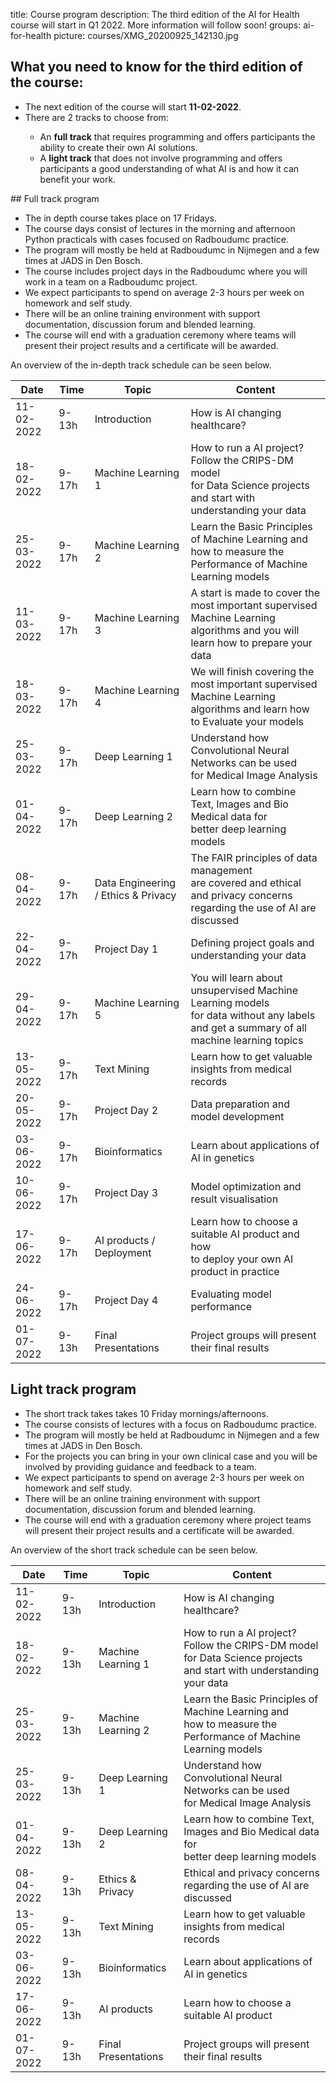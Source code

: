 title: Course program
description: The third edition of the AI for Health course will start in Q1 2022. More information will follow soon!
groups: ai-for-health
picture: courses/XMG_20200925_142130.jpg

## What you need to know for the third edition of the course:

<ul>
  <li>The next edition of the course will start <b>11-02-2022</b>.</li>
<li>There are 2 tracks to choose from: </li>
<ul>
  <li> An <b>full track</b> that requires programming and offers participants the ability to create their own AI solutions.</li>
  <li> A <b>light track</b> that does not involve programming and offers participants a good understanding of what AI is and how it can benefit your work.</li>
</ul>
</ul>  
## Full track program
<ul>
<li>The in depth course takes place on 17 Fridays.
<li>The course days consist of lectures in the morning and afternoon Python practicals with cases focused on Radboudumc practice.</li>
<li>The program will mostly be held at Radboudumc in Nijmegen and a few times at JADS in Den Bosch.</li>
<li>The course includes project days in the Radboudumc where you will work in a team on a Radboudumc project.</li>
<li>We expect participants to spend on average 2-3 hours per week on homework and self study.</li>
<li>There will be an online training environment with support documentation, discussion forum and blended learning.</li>
<li>The course will end with a graduation ceremony where teams will present their project results and a certificate will be awarded.</li>
</ul>

<!---

- The course will be held on 18 Fridays, with different topics per day, starting in Q1 2022.
- The course days consist of lectures in the morning and afternoon practicals with cases focused on Radboudumc practice.
- The program for the 18 Fridays will mostly be held at Radboudumc in Nijmegen and a few times at JADS in Den Bosch.
- The course includes 4 project days in the Radboudumc where you will work in a team on a Radboudumc project.
- We expect participants to spend on average 2-3 hours per week on homework and self study.
- There will be an online training environment with support documentation, discussion forum and blended learning.
- The course will end with a graduation ceremony where teams will present their project results and a certificate will be awarded.
-->

An overview of the in-depth track schedule can be seen below.

| Date  | Time |  Topic  | Content |
| ----- | ------- | ------| ------ |
| 11-02-2022 | 9-13h | Introduction | How is AI changing healthcare? |
| 18-02-2022 | 9-17h | Machine Learning 1| How to run a AI project? Follow the CRIPS-DM model <br> for Data Science projects and start with understanding your data |
| 25-03-2022 | 9-17h | Machine Learning 2| Learn the Basic Principles of Machine Learning and <br> how to measure the Performance of Machine Learning models |
| 11-03-2022 | 9-17h | Machine Learning 3| A start is made to cover the most important supervised <br> Machine Learning algorithms and you will learn how to prepare your data |
| 18-03-2022 | 9-17h | Machine Learning 4| We will finish covering the most important supervised <br> Machine Learning algorithms and learn how to Evaluate your models|
| 25-03-2022 | 9-17h | Deep Learning 1| Understand how Convolutional Neural Networks can be used <br> for Medical Image Analysis |
| 01-04-2022 | 9-17h | Deep Learning 2| Learn how to combine Text, Images and Bio Medical data for <br> better deep learning models |
| 08-04-2022 | 9-17h | Data Engineering / Ethics & Privacy | The FAIR principles of data management <br> are covered and ethical and privacy concerns regarding the use of AI are discussed |
| 22-04-2022 | 9-17h | Project Day 1 | Defining project goals and understanding your data |
| 29-04-2022 | 9-17h | Machine Learning 5| You will learn about unsupervised Machine Learning models <br>for data without any labels and get a summary of all machine learning topics |
| 13-05-2022 | 9-17h | Text Mining | Learn how to get valuable insights from medical records |
| 20-05-2022 | 9-17h | Project Day 2 | Data preparation and model development |
| 03-06-2022 | 9-17h | Bioinformatics | Learn about applications of AI in genetics |
| 10-06-2022 | 9-17h | Project Day 3 | Model optimization and result visualisation |
| 17-06-2022 | 9-17h | AI products / Deployment | Learn how to choose a suitable AI product and how <br> to deploy your own AI product in practice |
| 24-06-2022 | 9-17h | Project Day 4 | Evaluating model performance |
| 01-07-2022 | 9-13h | Final Presentations | Project groups will present their final results |

## Light track program

<ul>
<li>The short track takes takes 10 Friday mornings/afternoons.
<li>The course consists of lectures with a focus on Radboudumc practice.</li>
<li>The program will mostly be held at Radboudumc in Nijmegen and a few times at JADS in Den Bosch.</li>
<li>For the projects you can bring in your own clinical case and you will be involved by providing guidance and feedback to a team.</li>
<li>We expect participants to spend on average 2-3 hours per week on homework and self study.</li>
<li>There will be an online training environment with support documentation, discussion forum and blended learning.</li>
<li>The course will end with a graduation ceremony where project teams will present their project results and a certificate will be awarded.</li>
</ul>

An overview of the short track schedule can be seen below.
  
| Date  | Time |  Topic  | Content |
| ----- | ------- | ------| ------ |
| 11-02-2022 | 9-13h | Introduction | How is AI changing healthcare? | 
| 18-02-2022 | 9-13h | Machine Learning 1| How to run a AI project? Follow the CRIPS-DM model <br> for Data Science projects and start with understanding your data |
| 25-03-2022 | 9-13h | Machine Learning 2| Learn the Basic Principles of Machine Learning and <br> how to measure the Performance of Machine Learning models | 
| 25-03-2022 | 9-13h | Deep Learning 1| Understand how Convolutional Neural Networks can be used <br> for Medical Image Analysis |
| 01-04-2022 | 9-13h | Deep Learning 2| Learn how to combine Text, Images and Bio Medical data for <br> better deep learning models |
| 08-04-2022 | 9-13h | Ethics & Privacy | Ethical and privacy concerns regarding the use of AI are discussed |
| 13-05-2022 | 9-13h | Text Mining | Learn how to get valuable insights from medical records |
| 03-06-2022 | 9-13h | Bioinformatics |  Learn about applications of AI in genetics |
| 17-06-2022 | 9-13h | AI products | Learn how to choose a suitable AI product |
| 01-07-2022 | 9-13h | Final Presentations | Project groups will present their final results |

<!-- ## Teachers

***

### Joran Lokkerbol

Joran studied econometrics at the University of Amsterdam and in the following years specialized as a consultant in making economic models. Joran obtained his PhD in 2015 with the thesis Rationalization of Innovation: The role of health economic evaluation in improving the efficiency of mental health care at VU University.

Joran currently is Director of the Center for Economic Evaluation & Machine Learning and is also affiliated with the Methods & Statistics department at Utrecht University.
In his work he focuses on evaluating the cost-effectiveness of interventions in mental health care, developing prognostic models to facilitate personalized care and supporting healthcare institutions to work more data-driven.

In the AI for Health course he organizes the Machine Learning lectures, supervises the final projects and is coordinator of the course.

***

### Bram van Ginneken

Bram van Ginneken is Professor of Medical Image Analysis at Radboud University Medical Center and chairs the Diagnostic Image Analysis Group. He also works for Fraunhofer MEVIS in Bremen, Germany, and is a founder of Thirona, a company that develops software and provides services for medical image analysis. He studied Physics at Eindhoven University of Technology and Utrecht University. In 2001, he obtained his PhD at the Image Sciences Institute on Computer-Aided Diagnosis in Chest Radiography. He has (co-)authored over 250 publications in international journals. He is member of the Editorial Board of Medical Image Analysis. He pioneered the concept of challenges in medical image analysis.

For the AI for Health course he organizes the Deep Learning lectures, drawing from his broad experience in finding AI solutions for medical imaging problems. -->
